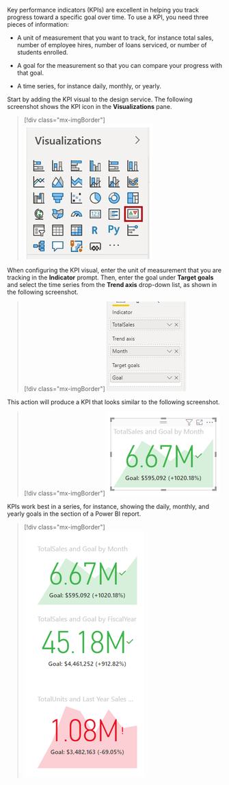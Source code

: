 Key performance indicators (KPIs) are excellent in helping you track progress toward a specific goal over time. To use a KPI, you need three pieces of information:

-   A unit of measurement that you want to track, for instance total sales, number of employee hires, number of loans serviced, or number of students enrolled.

-   A goal for the measurement so that you can compare your progress with that goal.

-   A time series, for instance daily, monthly, or yearly.

Start by adding the KPI visual to the design service. The following screenshot shows the KPI icon in the **Visualizations** pane.

> [!div class="mx-imgBorder"]
> [![The KPI icon in the visualizations pane](../media/7-kpi-ss.png)](../media/7-kpi-ss.png#lightbox)

When configuring the KPI visual, enter the unit of measurement that you are tracking in the **Indicator** prompt. Then, enter the goal under **Target goals** and select the time series from the **Trend axis** drop-down list, as shown in the following screenshot.

> [!div class="mx-imgBorder"]
> [![Configuring the KPI](../media/7-configure-kpi-ss.png)](../media/7-configure-kpi-ss.png#lightbox)

This action will produce a KPI that looks similar to the following screenshot.

> [!div class="mx-imgBorder"]
> [![KPI on the Power BI report](../media/7-kpi-visual-ss.png)](../media/7-kpi-visual-ss.png#lightbox)

KPIs work best in a series, for instance, showing the daily, monthly, and yearly goals in the section of a Power BI report.

> [!div class="mx-imgBorder"]
> [![A series of KPIs](../media/7-kpi-series-ss.png)](../media/7-kpi-series-ss.png#lightbox)
